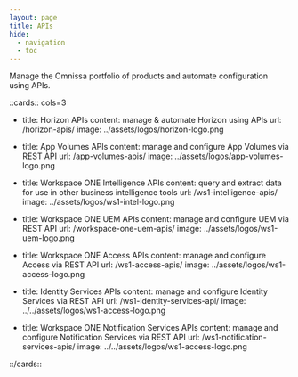 ```yaml
---
layout: page
title: APIs
hide:
  - navigation
  - toc
---
```


Manage the Omnissa portfolio of products and automate configuration using APIs.

::cards:: cols=3

- title: Horizon APIs
  content: manage & automate Horizon using APIs
  url: /horizon-apis/
  image: ../assets/logos/horizon-logo.png

- title: App Volumes APIs
  content: manage and configure App Volumes via REST API
  url: /app-volumes-apis/
  image: ../assets/logos/app-volumes-logo.png

- title: Workspace ONE Intelligence APIs
  content: query and extract data for use in other business intelligence tools
  url: /ws1-intelligence-apis/
  image: ../assets/logos/ws1-intel-logo.png

- title: Workspace ONE UEM APIs
  content: manage and configure UEM via REST API
  url: /workspace-one-uem-apis/
  image: ../assets/logos/ws1-uem-logo.png

- title: Workspace ONE Access APIs
  content: manage and configure Access via REST API
  url: /ws1-access-apis/
  image: ../assets/logos/ws1-access-logo.png

- title: Identity Services APIs
  content: manage and configure Identity Services via REST API
  url: /ws1-identity-services-api/
  image: ../../assets/logos/ws1-access-logo.png

- title: Workspace ONE Notification Services APIs
  content: manage and configure Notification Services via REST API
  url: /ws1-notification-services-apis/
  image: ../../assets/logos/ws1-access-logo.png

::/cards::
